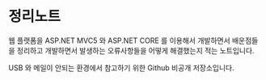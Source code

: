 # 정리노트

웹 플랫폼을 ASP.NET MVC5 와 ASP.NET CORE 를 이용해서 개발하면서 배운점들을 정리하고 개발하면서 발생하는 오류사항들을 어떻게 해결했는지 적는 노트입니다.

USB 와 메일이 안되는 환경에서 참고하기 위한 Github 비공개 저장소입니다.
